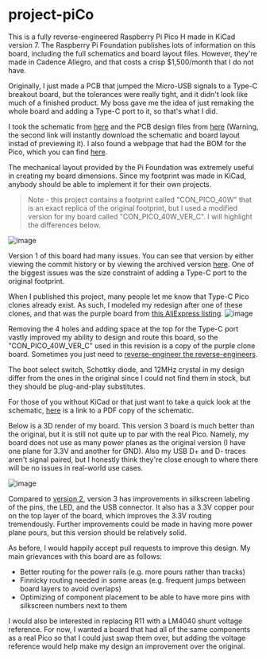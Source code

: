 # project-piCo

This is a fully reverse-engineered Raspberry Pi Pico H made in KiCad version 7. The Raspberry Pi Foundation publishes lots of information on this board, including the full schematics and board layout files. However, they're made in Cadence Allegro, and that costs a crisp $1,500/month that I do not have.

Originally, I just made a PCB that jumped the Micro-USB signals to a Type-C breakout board, but the tolerances were really tight, and it didn't look like much of a finished product. My boss gave me the idea of just remaking the whole board and adding a Type-C port to it, so that's what I did.

I took the schematic from [here](https://datasheets.raspberrypi.com/pico/pico-datasheet.pdf#page=26) and the PCB design files from [here](https://datasheets.raspberrypi.com/pico/RPi-Pico-R3-PUBLIC-20200119.zip) (Warning, the second link will instantly download the schematic and board layout instad of previewing it). I also found a webpage that had the BOM for the Pico, which you can find [here](https://archive.is/NHUY5).

The mechanical layout provided by the Pi Foundation was extremely useful in creating my board dimensions. Since my footprint was made in KiCad, anybody should be able to implement it for their own projects.

> Note - this project contains a footprint called "CON_PICO_40W" that is an exact replica of the original footprint, but I used a modified version for my board called "CON_PICO_40W_VER_C". I will highlight the differences below.

![image](https://github.com/sabogalc/project-piCo/assets/53708281/e2d75217-aeb5-4e7a-b6b1-d67d2e49ab80)

Version 1 of this board had many issues. You can see that version by either viewing the commit history or by viewing the archived version [here](https://archive.is/PpIPD). One of the biggest issues was the size constraint of adding a Type-C port to the original footprint.

When I published this project, many people let me know that Type-C Pico clones already exist. As such, I modeled my redesign after one of these clones, and that was the purple board from [this AliExpress listing](https://www.aliexpress.com/item/3256805444428998.html).
![image](https://github.com/sabogalc/project-piCo/assets/53708281/160bd96f-20e4-46b0-b705-9c5adce5a875)

Removing the 4 holes and adding space at the top for the Type-C port vastly improved my ability to design and route this board, so the "CON_PICO_40W_VER_C" used in this revision is a copy of the purple clone board. Sometimes you just need to [reverse-engineer the reverse-engineers](https://youtu.be/FVEQJNRmfDQ?t=431).

The boot select switch, Schottky diode, and 12MHz crystal in my design differ from the ones in the original since I could not find them in stock, but they should be plug-and-play substitutes.

For those of you without KiCad or that just want to take a quick look at the schematic, [here](https://github.com/sabogalc/project-piCo/blob/main/Pico%20C/RPI-PICO-R3a-PUBLIC.pdf) is a link to a PDF copy of the schematic.

Below is a 3D render of my board. This version 3 board is much better than the original, but it is still not quite up to par with the real Pico. Namely, my board does not use as many power planes as the original version (I have one plane for 3.3V and another for GND). Also my USB D+ and D- traces aren't signal paired, but I honestly think they're close enough to where there will be no issues in real-world use cases.

![image](https://github.com/sabogalc/project-piCo/assets/53708281/e1c1a218-cc8b-47e4-8b84-a7cff7ebbea9)

Compared to [version 2](https://archive.is/ivA9B), version 3 has improvements in silkscreen labeling of the pins, the LED, and the USB connector. It also has a 3.3V copper pour on the top layer of the board, which improves the 3.3V routing tremendously. Further improvements could be made in having more power plane pours, but this version should be relatively solid.

As before, I would happily accept pull requests to improve this design. My main grievances with this board are as follows:
- Better routing for the power rails (e.g. more pours rather than tracks)
- Finnicky routing needed in some areas (e.g. frequent jumps between board layers to avoid overlaps)
- Optimizing of component placement to be able to have more pins with silkscreen numbers next to them

I would also be interested in replacing R11 with a LM4040 shunt voltage reference. For now, I wanted a board that had all of the same components as a real Pico so that I could just swap them over, but adding the voltage reference would help make my design an improvement over the original.
